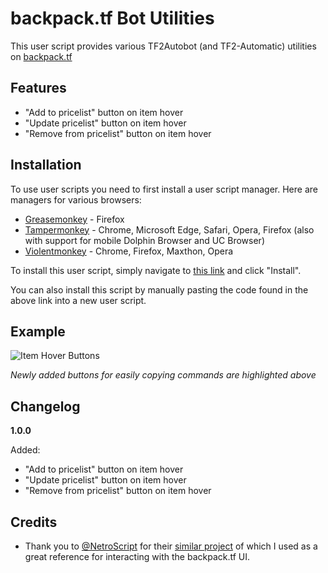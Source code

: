 # backpack.tf Bot Utilities

This user script provides various TF2Autobot (and TF2-Automatic) utilities on [backpack.tf](https://backpack.tf/)

## Features
* "Add to pricelist" button on item hover
* "Update pricelist" button on item hover
* "Remove from pricelist" button on item hover

## Installation
To use user scripts you need to first install a user script manager. Here are managers for various browsers:

- [Greasemonkey](http://www.greasespot.net/) - Firefox
- [Tampermonkey](https://tampermonkey.net/) - Chrome, Microsoft Edge, Safari, Opera, Firefox (also with support for mobile Dolphin Browser and UC Browser)
- [Violentmonkey](https://violentmonkey.github.io/) - Chrome, Firefox, Maxthon, Opera

To install this user script, simply navigate to [this link](https://github.com/Bonfire/bptf-bot-utilities/blob/master/bptf-bot-utilities.user.js) and click "Install".

You can also install this script by manually pasting the code found in the above link into a new user script.


## Example
![Item Hover Buttons](https://i.imgur.com/PkrObvn.png)

_Newly added buttons for easily copying commands are highlighted above_

## Changelog
**1.0.0**

Added:
* "Add to pricelist" button on item hover
* "Update pricelist" button on item hover
* "Remove from pricelist" button on item hover

## Credits
* Thank you to [@NetroScript](https://github.com/NetroScript) for their [similar project](https://github.com/NetroScript/backpack.tf-miscellaneous-extensions/) of which I used as a great reference for interacting with the backpack.tf UI. 
